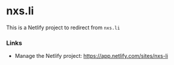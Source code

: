 # nxs.li

This is a Netlify project to redirect from `nxs.li`

### Links

- Manage the Netlify project: https://app.netlify.com/sites/nxs-li
